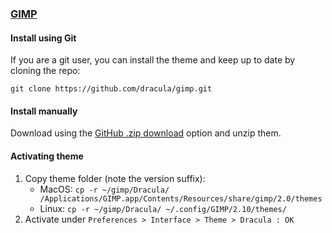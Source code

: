 ### [GIMP](https://www.gimp.org/)

#### Install using Git

If you are a git user, you can install the theme and keep up to date by cloning the repo:

    git clone https://github.com/dracula/gimp.git

#### Install manually

Download using the [GitHub .zip download](https://github.com/dracula/gimp/archive/master.zip) option and unzip them.

#### Activating theme

1. Copy theme folder (note the version suffix):
   - MacOS: `cp -r ~/gimp/Dracula/ /Applications/GIMP.app/Contents/Resources/share/gimp/2.0/themes`
   - Linux: `cp -r ~/gimp/Dracula/ ~/.config/GIMP/2.10/themes/`
2. Activate under `Preferences > Interface > Theme > Dracula : OK`
